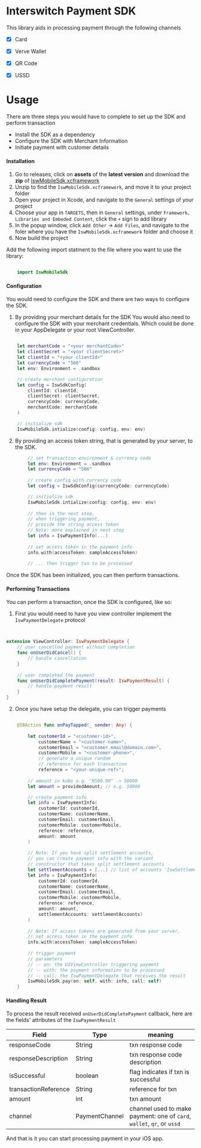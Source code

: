 # Interswitch Payment SDK

This library aids in processing payment through the following channels
- [x] Card
- [x] Verve Wallet
- [x] QR Code
- [x] USSD


# Usage
There are three steps you would have to complete to set up the SDK and perform transaction
 - Install the SDK as a dependency
 - Configure the SDK with Merchant Information
 - Initiate payment with customer details



#### Installation
1. Go to releases, click on __assets__ of the __latest version__ and download the __zip__ of  [IswMobileSdk.xcframework](https://github.com/techquest/isw-mobile-sdk-ios/releases)
2. Unzip to find the `IswMobileSdk.xcframework`, and move it to your project folder
3. Open your project in Xcode, and navigate to the `General` settings of your project
4. Choose your app in `TARGETS`, then in `General` settings, under `Framework, Libraries and Embeded Content`, click the `+` sign to add library
5. In the popup window, click `Add Other` -> `Add Files`, and navigate to the foler where you have the `IswMobileSdk.xcframework` folder and choose it
6. Now build the project

Add the following import statment to the file where you want to use the library:

````Swift 

    import IswMobileSdk
````



#### Configuration
You would need to configure the SDK and there are two ways to configure the SDK.

1. By providing your merchant details for the SDK
You would also need to configure the SDK with your merchant credentials. Which could be done in your AppDelegate or your root ViewController.

````Swift 

    let merchantCode = "<your merchantCode>"
    let clientSecret = "<your clientSecret>"
    let clientId = "<your clientId>"
    let currencyCode = "566"
    let env: Environment = .sandbox

    // create merchant configuration
    let config = IswSdkConfig(
        clientId: clientId, 
        clientSecret: clientSecret,
        currencyCode: currencyCode, 
        merchantCode: merchantCode
    )

    // initialize sdk
    IswMobileSdk.intialize(config: config, env: env)

````

2. By providing an access token string, that is generated by your server, to the SDK.


````Swift 
        // set transaction environment & currency code 
        let env: Environment = .sandbox
        let currencyCode = "566"
        
        // create config with currency code
        let config = IswSdkConfig(currencyCode: currencyCode)

        // initialize sdk
        IswMobileSdk.intialize(config: config, env: env)
        
        // then in the next step,
        // when triggering payment,
        // provide the string access token
        // Note: more explained in next step
        let info = IswPaymentInfo(...)
        
        // set access token in the payment info
        info.with(accessToken: sampleAccessToken)
        
        // ... then trigger txn to be processed
````



Once the SDK has been initialized, you can then perform transactions.


#### Performing Transactions
You can perform a transaction, once the SDK is configured, like so:

1. First you would need to have you view controller implement the `IswPaymentDelegate` protocol

````Swift 


extension ViewController: IswPaymentDelegate {
    // user cancelled payment without completion
    func onUserDidCancel() {
        // handle cancellation
    }
    
    // user completed the payment
    func onUserDidCompletePayment(result: IswPaymentResult) {
        // handle payment result
    }
}


````

2. Once you have setup the delegate, you can trigger payments

````Swift

    @IBAction func onPayTapped(_ sender: Any) {
    
        let customerId = "<customer-id>",
            customerName = "<customer-name>",
            customerEmail = "<customer.email@domain.com>",
            customerMobile = "<customer-phone>",
            // generate a unique random
            // reference for each transaction
            reference = "<your-unique-ref>";
                        
        // amount in kobo e.g. "N500.00" -> 50000
        let amount = providedAmount; // e.g. 50000

        // create payment info
        let info = IswPaymentInfo(
            customerId: customerId,
            customerName: customerName,
            customerEmail: customerEmail, 
            customerMobile: customerMobile,
            reference: reference, 
            amount: amount
        )
        
        // Note: If you have split settlement accounts,
        // you can create payment info with the variant
        // constructor that takes split settlement accounts
        let settlementAccounts = [...] // list of accounts 'IswSettlementAccount' 
        let info = IswPaymentInfo(
            customerId: customerId,
            customerName: customerName,
            customerEmail: customerEmail, 
            customerMobile: customerMobile,
            reference: reference, 
            amount: amount,
            settlementAccounts: settlementAccounts)
        )
    
        // Note: If access tokens are generated from your server,
        // set access token in the payment info
        info.with(accessToken: sampleAccessToken)
        
        // trigger payment
        // parameters
        // -- on: the UIViewController triggering payment
        // -- with: the payment information to be processed
        // -- call: the IswPaymentDelegate that receives the result
        IswMobileSdk.pay(on: self, with: info, call: self)
    }
````


#### Handling Result
To process the result received `onUserDidCompletePayment` callback, here are the fields' attributes of the `IswPaymentResult`

| Field                 | Type          | meaning  |   
|-----------------------|---------------|----------|
| responseCode          | String        | txn response code  |
| responseDescription   | String        | txn response code description |
| isSuccessful          | boolean       | flag indicates if txn is successful  |
| transactionReference  | String        | reference for txn  |
| amount                | int           | txn amount  |
| channel               | PaymentChannel| channel used to make payment: one of `card`, `wallet`, `qr`, or `ussd` |


And that is it you can start processing payment in your iOS app.


